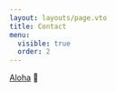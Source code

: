 ```yaml
---
layout: layouts/page.vto
title: Contact
menu:
  visible: true
  order: 2
---
```


[Aloha](https://translate.google.com/details?sl=auto&tl=en&text=Aloha&op=translate)
🌺
